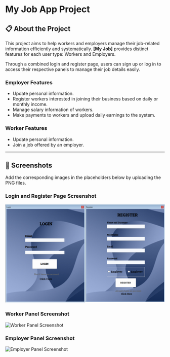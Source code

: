 # My Job App Project

## 📋 About the Project
This project aims to help workers and employers manage their job-related information efficiently and systematically. **[My Job]** provides distinct features for each user type: Workers and Employers.

Through a combined login and register page, users can sign up or log in to access their respective panels to manage their job details easily.

### Employer Features
- Update personal information.
- Register workers interested in joining their business based on daily or monthly income.
- Manage salary information of workers.
- Make payments to workers and upload daily earnings to the system.

### Worker Features
- Update personal information.
- Join a job offered by an employer.

---

## 📸 Screenshots
Add the corresponding images in the placeholders below by uploading the PNG files.

### Login and Register Page Screenshot
![Login and Register Page Screenshot](log_reg.png "Login and Register Page")

### Worker Panel Screenshot
![Worker Panel Screenshot](path/to/worker_panel_screenshot.png "Worker Panel")

### Employer Panel Screenshot
![Employer Panel Screenshot](path/to/employer_panel_screenshot.png "Employer Panel")
